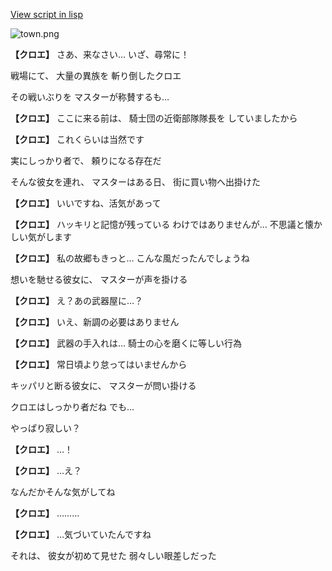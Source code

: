 [View script in lisp](../scripts/10331201.txt)

![town.png](../images/backgrounds/town.png)

**【クロエ】**
さあ、来なさい…
いざ、尋常に！

戦場にて、
大量の異族を
斬り倒したクロエ

その戦いぶりを
マスターが称賛するも…

**【クロエ】**
ここに来る前は、
騎士団の近衛部隊隊長を
していましたから

**【クロエ】**
これくらいは当然です

実にしっかり者で、
頼りになる存在だ

そんな彼女を連れ、
マスターはある日、
街に買い物へ出掛けた

**【クロエ】**
いいですね、活気があって

**【クロエ】**
ハッキリと記憶が残っている
わけではありませんが…
不思議と懐かしい気がします

**【クロエ】**
私の故郷もきっと…
こんな風だったんでしょうね

想いを馳せる彼女に、
マスターが声を掛ける

**【クロエ】**
え？あの武器屋に…？

**【クロエ】**
いえ、新調の必要はありません

**【クロエ】**
武器の手入れは…
騎士の心を磨くに等しい行為

**【クロエ】**
常日頃より怠ってはいませんから

キッパリと断る彼女に、
マスターが問い掛ける

クロエはしっかり者だね
でも…

やっぱり寂しい？

**【クロエ】**
…！

**【クロエ】**
…え？

なんだかそんな気がしてね

**【クロエ】**
………

**【クロエ】**
…気づいていたんですね

それは、
彼女が初めて見せた
弱々しい眼差しだった